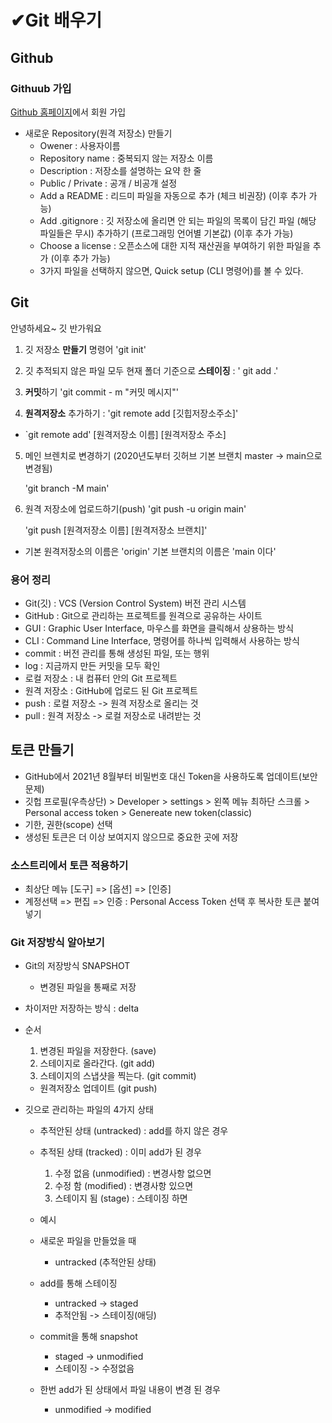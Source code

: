 ✔Git 배우기
===

Github
---
### Githuub 가입
[Github 홈페이지](https://github.com/)에서 회원 가입
- 새로운 Repository(원격 저장소) 만들기
    - Owener : 사용자이름
    - Repository name : 중복되지 않는 저장소 이름
    - Description : 저장소를 설명하는 요약 한 줄
    - Public / Private : 공개 / 비공개 설정
    - Add a README : 리드미 파일을 자동으로 추가 (체크 비권장) (이후 추가 가능)
    - Add .gitignore : 깃 저장소에 올리면 안 되는 파일의 목록이 담긴 파일 (해당 파일들은 무시) 추가하기 (프로그래밍 언어별 기본값) (이후 추가 가능)
    - Choose a license : 오픈소스에 대한 지적 재산권을 부여하기 위한 파일을 추가 (이후 추가 가능) 
    - 3가지 파일을 선택하지 않으면, Quick setup (CLI 명령어)를 볼 수 있다.

Git
---

안녕하세요~ 깃 반가워요

1. 깃 저장소 **만들기** 명령어
'git init'

2. 깃 추적되지 않은 파일 모두 현재 폴더 기준으로 **스테이징** : ' git add .'

3. **커밋**하기
 'git commit - m
"커밋 메시지"'

4. **원격저장소** 추가하기 : 
'git remote add [깃힙저장소주소]'

- `git remote add' [원격저장소 이름]
[원격저장소 주소]

5. 메인 브렌치로 변경하기
(2020년도부터 깃허브 기본 브랜치 master -> main으로 변경됨)

    'git branch -M main'

6. 원격 저장소에 업로드하기(push)
    'git push -u origin main'
    
    'git push
    [원격저장소 이름]
    [원격저장소 브랜치]'

- 기본 원격저장소의 이름은 'origin' 기본 브랜치의 이름은 'main  이다'

### 용어 정리
- Git(깃) : VCS (Version Control System) 버전 관리 시스템
- GitHub : Git으로 관리하는 프로젝트를 원격으로 공유하는 사이트
- GUI : Graphic User Interface, 마우스를 화면을 클릭해서 상용하는 방식
- CLI : Command Line Interface, 명령어를 하나씩 입력해서 사용하는 방식
- commit : 버전 관리를 통해 생성된 파일, 또는 행위
- log : 지금까지 만든 커밋을 모두 확인
- 로컬 저장소 : 내 컴퓨터 안의 Git 프로젝트
- 원격 저장소 : GitHub에 업로드 된 Git 프로젝트
- push : 로컬 저장소 -> 원격 저장소로 올리는 것 
- pull : 원격 저장소 -> 로컬 저장소로 내려받는 것

## 토큰 만들기
- GitHub에서 2021년 8월부터 비밀번호 대신 Token을 사용하도록 업데이트(보안문제)
- 깃헙 프로필(우측상단) > Developer > settings > 왼쪽 메뉴 최하단 스크롤 > Personal access token > Genereate new token(classic)
- 기한, 권한(scope) 선택
- 생성된 토큰은 더 이상 보여지지 않으므로 중요한 곳에 저장

### 소스트리에서 토큰 적용하기
- 최상단 메뉴 [도구] => [옵션] => [인증]
- 계정선택 => 편집 => 인증 : Personal Access Token 선택 후 복사한 토큰 붙여넣기

### Git 저장방식 알아보기
- Git의 저장방식 SNAPSHOT
    - 변경된 파일을 통째로 저장
- 차이저만 저장하는 방식 : delta
- 순서
    1. 변경된 파일을 저장한다. (save)
    2. 스테이지로 올라간다. (git add)
    3. 스테이지의 스냅샷을 찍는다. (git commit)
    - 원격저장소 업데이트 (git push)

- 깃으로 관리하는 파일의 4가지 상태
    - 추적안된 상태 (untracked) : add를 하지 않은 경우
    - 추적된 상태 (tracked) : 이미 add가 된 경우
        1. 수정 없음 (unmodified) : 변경사항 없으면
        2. 수정 함 (modified) : 변경사항 있으면
        3. 스테이지 됨 (stage) : 스테이징 하면

    - 예시
     - 새로운 파일을 만들었을 때
        - untracked (추적안된 상태)
    - add를 통해 스테이징
        - untracked -> staged
        - 추적안됨 -> 스테이징(애딩)
    - commit을 통해 snapshot
        - staged -> unmodified
        - 스테이징 -> 수정없음
    - 한번 add가 된 상태에서 파일 내용이 변경 된 경우
        - unmodified -> modified
